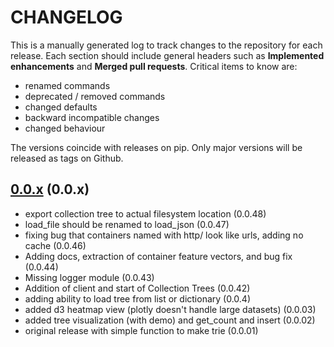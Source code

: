 # CHANGELOG

This is a manually generated log to track changes to the repository for each release. 
Each section should include general headers such as **Implemented enhancements** 
and **Merged pull requests**. Critical items to know are:

 - renamed commands
 - deprecated / removed commands
 - changed defaults
 - backward incompatible changes
 - changed behaviour

The versions coincide with releases on pip. Only major versions will be released as tags on Github.

## [0.0.x](https://github.com/singularityhub/container-tree/tree/master) (0.0.x)
 - export collection tree to actual filesystem location (0.0.48)
 - load_file should be renamed to load_json (0.0.47)
 - fixing bug that containers named with http/ look like urls, adding no cache (0.0.46)
 - Adding docs, extraction of container feature vectors, and bug fix (0.0.44)
 - Missing logger module (0.0.43)
 - Addition of client and start of Collection Trees (0.0.42)
 - adding ability to load tree from list or dictionary (0.0.4)
 - added d3 heatmap view (plotly doesn't handle large datasets) (0.0.03)
 - added tree visualization (with demo) and get_count and insert (0.0.02)
 - original release with simple function to make trie (0.0.01)
